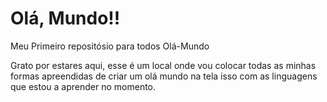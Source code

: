 # Olá, Mundo!!
 Meu Primeiro repositósio para todos Olá-Mundo
 
 Grato por estares aqui, esse é um local onde vou colocar
 todas as minhas formas apreendidas de criar um olá mundo na tela 
 isso com as linguagens que estou a aprender no momento.
